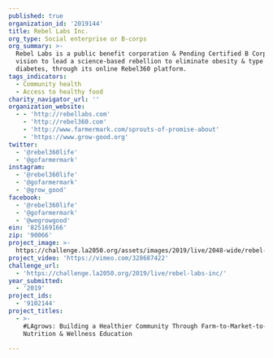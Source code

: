 ```yaml
---
published: true
organization_id: '2019144'
title: Rebel Labs Inc.
org_type: Social enterprise or B-corps
org_summary: >-
  Rebel Labs is a public benefit corporation & Pending Certified B Corp with a
  vision to lead a science-based rebellion to eliminate obesity & type 2
  diabetes, through its online Rebel360 platform.
tags_indicators:
  - Community health
  - Access to healthy food
charity_navigator_url: ''
organization_website:
  - - 'http://rebellabs.com'
    - 'http://rebel360.com'
    - 'http://www.farmermark.com/sprouts-of-promise-about'
    - 'https://www.grow-good.org'
twitter:
  - '@rebel360life'
  - '@gofarmermark'
instagram:
  - '@rebel360life'
  - '@gofarmermark'
  - '@grow_good'
facebook:
  - '@rebel360life'
  - '@gofarmermark'
  - '@wegrowgood'
ein: '825169166'
zip: '90066'
project_image: >-
  https://challenge.la2050.org/assets/images/2019/live/2048-wide/rebel-labs-inc.jpg
project_video: 'https://vimeo.com/328687422'
challenge_url:
  - 'https://challenge.la2050.org/2019/live/rebel-labs-inc/'
year_submitted:
  - '2019'
project_ids:
  - '9102144'
project_titles:
  - >-
    #LAgrows: Building a Healthier Community Through Farm-to-Market-to-Table
    Nutrition & Wellness Education

---
```

